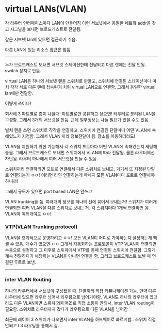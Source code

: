 # virtual LANs(VLAN)

각 라우터 인터페이스마다 LAN이 만들어짐
이런 서브넷에서 동일한 네트웤 addr을 갖고 시그널을 보내면 브로드캐스트로 전달됨.

같은 서브넷 lan에 있으면 접근하기 쉬움.

다른 LAN에 있는 리소스 접근은 힘듬.

---

누가 브로드캐스트 보내면 서브넷 스테이션한테 전달되고 다른 랜에는 전달 안됨.
switch 장치로 만듬.

virtual LAN은 하나의 서브넷 랜을 스위치로 만들고, 스위치에 연결된 스테이션마다 마치 각각 서로 다른 랜에 접속된거 처럼 virtual LAN으로 연결함.
그래서 동일한 virtual lan에만 전달함.

어떻게 쓰이나!

회사에 3 파트별로 층이 나뉠때! 파트별로만 공유하고 싶으면! 라우터로 분리된 LAN을 구성함. 그래서 3개의 서브넷을 만듬.
근데 일부정보는 나눌 필요가 있을 수도 있음.

벌처 랜을 쓰면 스위치로 각각을 연결하고, 스위치에 연결된 단말마다 어떤 VLAN에 속해있느지 지정함. 그래서 VLAN 끼리 정보전달이 됨. 장소를 이동하더라도!

VLAN을 지원하기 위한 기능해서 각 스위치 포트마다 어떤 VLAN에 속해있는지 세팅해놓음.
그래서 브로드캐스트 보내면 스위치에서 VLAN에 따라 전달됨. 물론 라우터에선 차단됨.
라우터 하나에서 여러 서브넷을 만들 수 있음.

스위치끼리 연결하려면 포트로 연결해서 다른 스위치로 보내고, 거기서 또 지정된 단말로 연결되는거 ㅇㅇ!
이러면 라인 연결하는게 빡세지 모든 VLAN마다 포트로 연결해야하니까!

그래서 규모가 있으면 port based LAN은 안쓰고

VLAN trunking을 씀.
여러개의 정보를 하나의 선에 묶어서 보내는거! 스위치가 여러개 연결되면 여러 VLAN을 다른 스위치로 보내는거. 각 스위치마다 1개씩 연결하면 됨. VLAN이 여러개여도 ㅇㅇ!

### VTP(VLAN Trunking protocol)

VLAN을 효과적으로 운영하려고 ㅇㅇ!
모든 VLAN이 어디로 가야하는지 설정하는게 빡셀 수 있음. 개수가 많으면 ㅇㅇ
그래서 자동화하는 프로토콜이 VTP
VLAN이 연결되면 수동으로 설정하고 그 이후로 스위치에서 VTP를 통해 연결된 스위치에 전달함. 그렇게 계속 전달하다가 해당하는 VLAN을 만나면 연결을 함.
그리고 브로드캐스트 보낼 때 연결된 루트로 보냄.

---

### inter VLAN Routing

하나의 라우터에서 서브넷이 구성됐을 때, 단말끼리 직접 커뮤니케이션 가능.
만약 다른 라우터에 있으면 라우터 넘어서 라우팅으로 넘어가야함.
VLAN도 하나의 라우터에 있더라도 다른 VLAN이면 스위치(레이어2)로 직접 소통이 안되서, inter VLAN routing이 필요함.
스위치로 라우터까지 갔다가 라우팅으로 다른 VLAN을 넘어감

최근에 레이어 3 스위치가 나오면서 inter VLAN을 하드웨어로 빠르게함.. 스위치 직접안되고 L3 라우팅를 통해서 감.
